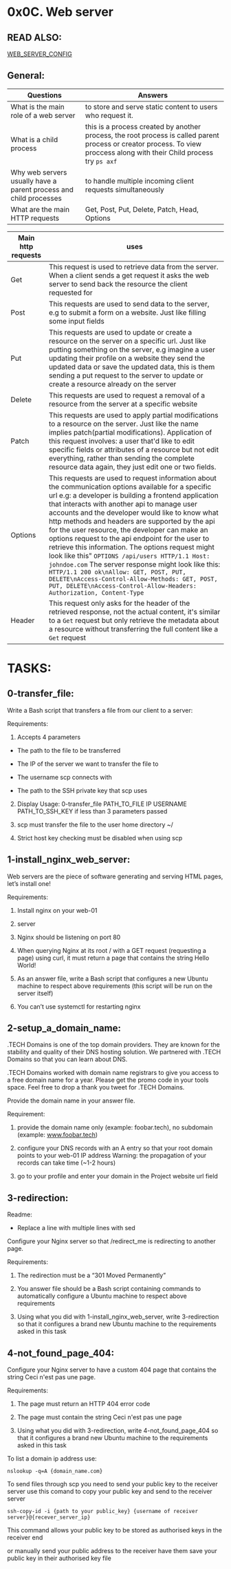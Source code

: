 # 0x0C. Web server

## READ ALSO:
<a href="https://github.com/Bigizic/alx-system_engineering-devops/blob/master/0x0C-web_server/WEB_SERVER_CONFIG.md">WEB_SERVER_CONFIG</a>

## General:

| Questions | Answers |
| --- | ---- |
| What is the main role of a web server | to store and serve static content to users who request it. |
| What is a child process | this is a process created by another process, the root process is called parent process or creator process. To view proccess along with their Child process try `ps axf` | 
| Why web servers usually have a parent process and child processes | to handle multiple incoming client requests simultaneously |
| What are the main HTTP requests | Get, Post, Put, Delete, Patch, Head, Options |

| Main http requests | uses |
| ---- | ---- |
| Get | This request is used to retrieve data from the server. When a client sends a get request it asks the web server to send back the resource the client requested for |
| Post | This requests are used to send data to the server, e.g to submit a form on a website. Just like filling some input fields|
| Put | This requests are used to update or create a resource on the server on a specific url. Just like putting something on the server, e.g imagine a user updating their profile on a website they send the updated data or save the updated data, this is them sending a put request to the server to update or create a resource already on the server |
| Delete | This requests are used to request a removal of a resource from the server at a specific website |
| Patch | This requests are used to apply partial modifications to a resource on the server. Just like the name implies patch(partial modifications). Application of this request involves: a user that'd like to edit specific fields or attributes of a resource but not edit everything, rather than sending the complete resource data again, they just edit one or two fields. |
| Options | This requests are used to request information about the communication options available for a specific url e.g: a developer is building a frontend application that interacts with another api to manage user accounts and the developer would like to know what http methods and headers are supported by the api for the user resource, the developer can make an options request to the api endpoint for the user to retrieve this information. The options request might look like this" `OPTIONS /api/users HTTP/1.1 Host: johndoe.com` The server response might look like this: `HTTP/1.1 200 ok\nAllow: GET, POST, PUT, DELETE\nAccess-Control-Allow-Methods: GET, POST, PUT, DELETE\nAccess-Control-Allow-Headers: Authorization, Content-Type` |
| Header | This request only asks for the header of the retrieved response, not the actual content, it's similar to a `Get` request but only retrieve the metadata about a resource without transferring the full content like a `Get` request |


# TASKS:

## 0-transfer_file:

Write a Bash script that transfers a file from our client to a server:

Requirements:

1. Accepts 4 parameters

- The path to the file to be transferred

- The IP of the server we want to transfer the file to

- The username scp connects with

- The path to the SSH private key that scp uses

2. Display Usage: 0-transfer_file PATH_TO_FILE IP USERNAME PATH_TO_SSH_KEY if less than 3 parameters passed

3. scp must transfer the file to the user home directory ~/

4. Strict host key checking must be disabled when using scp

## 1-install_nginx_web_server:

Web servers are the piece of software generating and serving HTML pages, let’s install one!

Requirements:

1. Install nginx on your web-01

2. server

3. Nginx should be listening on port 80

4. When querying Nginx at its root / with a GET request (requesting a page) using curl, it must return a page that contains the string Hello World!

5. As an answer file, write a Bash script that configures a new Ubuntu machine to respect above requirements (this script will be run on the server itself)

6. You can’t use systemctl for restarting nginx


## 2-setup_a_domain_name:

.TECH Domains is one of the top domain providers. They are known for the stability and quality of their DNS hosting solution. We partnered with .TECH Domains so that you can learn about DNS.

.TECH Domains worked with domain name registrars to give you access to a free domain name for a year. Please get the promo code in your tools space. Feel free to drop a thank you tweet for .TECH Domains.

Provide the domain name in your answer file.

Requirement:

1. provide the domain name only (example: foobar.tech), no subdomain (example: www.foobar.tech)

2. configure your DNS records with an A entry so that your root domain points to your web-01 IP address Warning: the propagation of your records can take time (~1-2 hours)

3. go to your profile and enter your domain in the Project website url field


## 3-redirection:

Readme:

- Replace a line with multiple lines with sed

Configure your Nginx server so that /redirect_me is redirecting to another page.

Requirements:

1. The redirection must be a “301 Moved Permanently”

2. You answer file should be a Bash script containing commands to automatically configure a Ubuntu machine to respect above requirements

3. Using what you did with 1-install_nginx_web_server, write 3-redirection so that it configures a brand new Ubuntu machine to the requirements asked in this task


## 4-not_found_page_404:

Configure your Nginx server to have a custom 404 page that contains the string Ceci n'est pas une page.

Requirements:

1. The page must return an HTTP 404 error code

2. The page must contain the string Ceci n'est pas une page

3. Using what you did with 3-redirection, write 4-not_found_page_404 so that it configures a brand new Ubuntu machine to the requirements asked in this task

To list a domain ip address use:

	nslookup -q=A {domain_name.com}

To send files through scp you need to send your public key to the receiver server use this comand to copy your public key and send to the receiver server

	ssh-copy-id -i {path to your public_key} {username of receiver server}@{recever_server_ip}

This command allows your public key to be stored as authorised keys in the receiver end

or manually send your public address to the receiver have them save your public key in their authorised key file
